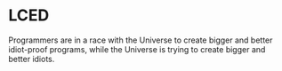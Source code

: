 # LCED
Programmers are in a race with the Universe to create bigger and better idiot-proof programs, while the Universe is trying to create bigger and better idiots.
